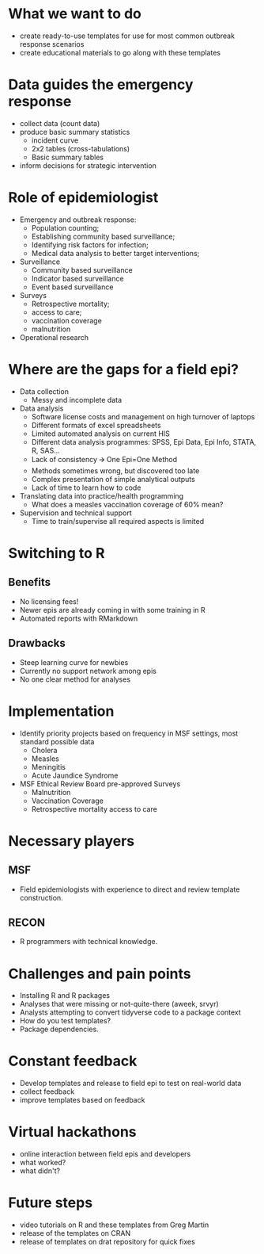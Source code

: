 # What we want to do

 - create ready-to-use templates for use for most common outbreak response scenarios
 - create educational materials to go along with these templates

# Data guides the emergency response

 - collect data (count data)
 - produce basic summary statistics
   - incident curve
   - 2x2 tables (cross-tabulations)
   - Basic summary tables
 - inform decisions for strategic intervention

# Role of epidemiologist

 - Emergency and outbreak response:
   - Population counting;
   - Establishing community based surveillance;
   - Identifying risk factors for infection;
   - Medical data analysis to better target interventions;
 - Surveillance
   - Community based surveillance
   - Indicator based surveillance
   - Event based surveillance
 - Surveys
   - Retrospective mortality; 
   - access to care; 
   - vaccination coverage
   - malnutrition
 - Operational research
 
# Where are the gaps for a field epi?

 - Data collection
   - Messy and incomplete data
 - Data analysis
    - Software license costs and management on high turnover of laptops
    - Different formats of excel spreadsheets
    - Limited automated analysis on current HIS
    - Different data analysis programmes: SPSS, Epi Data, Epi Info, STATA, R, SAS...
    - Lack of consistency 🡪 One Epi=One Method
    - Methods sometimes wrong, but discovered too late
    - Complex presentation of simple analytical outputs
    - Lack of time to learn how to code
 - Translating data into practice/health programming
    - What does a measles vaccination coverage of 60% mean?
 - Supervision and technical support
    - Time to train/supervise all required aspects is limited

# Switching to R

## Benefits

 - No licensing fees!
 - Newer epis are already coming in with some training in R
 - Automated reports with RMarkdown

## Drawbacks

 - Steep learning curve for newbies
 - Currently no support network among epis
 - No one clear method for analyses

# Implementation

 - Identify priority projects based on frequency in MSF settings, most standard
   possible data
    - Cholera
    - Measles
    - Meningitis
    - Acute Jaundice Syndrome
 - MSF Ethical Review Board pre-approved Surveys
    - Malnutrition
    - Vaccination Coverage
    - Retrospective mortality access to care

# Necessary players

## MSF

 - Field epidemiologists with experience to direct and review template
   construction.

## RECON

 - R programmers with technical knowledge.

# Challenges and pain points

 - Installing R and R packages
 - Analyses that were missing or not-quite-there (aweek, srvyr)
 - Analysts attempting to convert tidyverse code to a package context
 - How do you test templates?
 - Package dependencies. 

# Constant feedback

 - Develop templates and release to field epi to test on real-world data
 - collect feedback
 - improve templates based on feedback

# Virtual hackathons

 - online interaction between field epis and developers
 - what worked?
 - what didn't?

# Future steps

 - video tutorials on R and these templates from Greg Martin
 - release of the templates on CRAN
 - release of templates on drat repository for quick fixes 

